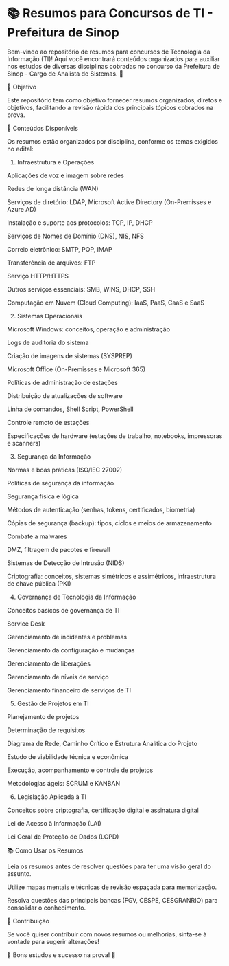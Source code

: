 # 📚 Resumos para Concursos de TI - Prefeitura de Sinop

Bem-vindo ao repositório de resumos para concursos de Tecnologia da Informação (TI)! Aqui você encontrará conteúdos organizados para auxiliar nos estudos de diversas disciplinas cobradas no concurso da Prefeitura de Sinop - Cargo de Analista de Sistemas. 🚀

🎯 Objetivo

Este repositório tem como objetivo fornecer resumos organizados, diretos e objetivos, facilitando a revisão rápida dos principais tópicos cobrados na prova.

📌 Conteúdos Disponíveis

Os resumos estão organizados por disciplina, conforme os temas exigidos no edital:

1. Infraestrutura e Operações

Aplicações de voz e imagem sobre redes

Redes de longa distância (WAN)

Serviços de diretório: LDAP, Microsoft Active Directory (On-Premisses e Azure AD)

Instalação e suporte aos protocolos: TCP, IP, DHCP

Serviços de Nomes de Domínio (DNS), NIS, NFS

Correio eletrônico: SMTP, POP, IMAP

Transferência de arquivos: FTP

Serviço HTTP/HTTPS

Outros serviços essenciais: SMB, WINS, DHCP, SSH

Computação em Nuvem (Cloud Computing): IaaS, PaaS, CaaS e SaaS

2. Sistemas Operacionais

Microsoft Windows: conceitos, operação e administração

Logs de auditoria do sistema

Criação de imagens de sistemas (SYSPREP)

Microsoft Office (On-Premisses e Microsoft 365)

Políticas de administração de estações

Distribuição de atualizações de software

Linha de comandos, Shell Script, PowerShell

Controle remoto de estações

Especificações de hardware (estações de trabalho, notebooks, impressoras e scanners)

3. Segurança da Informação

Normas e boas práticas (ISO/IEC 27002)

Políticas de segurança da informação

Segurança física e lógica

Métodos de autenticação (senhas, tokens, certificados, biometria)

Cópias de segurança (backup): tipos, ciclos e meios de armazenamento

Combate a malwares

DMZ, filtragem de pacotes e firewall

Sistemas de Detecção de Intrusão (NIDS)

Criptografia: conceitos, sistemas simétricos e assimétricos, infraestrutura de chave pública (PKI)

4. Governança de Tecnologia da Informação

Conceitos básicos de governança de TI

Service Desk

Gerenciamento de incidentes e problemas

Gerenciamento da configuração e mudanças

Gerenciamento de liberações

Gerenciamento de níveis de serviço

Gerenciamento financeiro de serviços de TI

5. Gestão de Projetos em TI

Planejamento de projetos

Determinação de requisitos

Diagrama de Rede, Caminho Crítico e Estrutura Analítica do Projeto

Estudo de viabilidade técnica e econômica

Execução, acompanhamento e controle de projetos

Metodologias ágeis: SCRUM e KANBAN

6. Legislação Aplicada à TI

Conceitos sobre criptografia, certificação digital e assinatura digital

Lei de Acesso à Informação (LAI)

Lei Geral de Proteção de Dados (LGPD)

📚 Como Usar os Resumos

Leia os resumos antes de resolver questões para ter uma visão geral do assunto.

Utilize mapas mentais e técnicas de revisão espaçada para memorização.

Resolva questões das principais bancas (FGV, CESPE, CESGRANRIO) para consolidar o conhecimento.

🤝 Contribuição

Se você quiser contribuir com novos resumos ou melhorias, sinta-se à vontade para sugerir alterações!

📌 Bons estudos e sucesso na prova! 🚀
